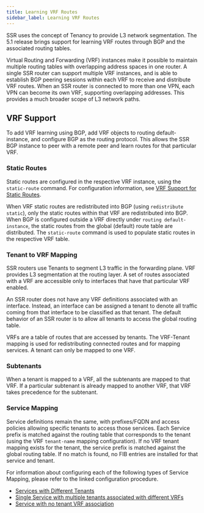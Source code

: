 ```yaml
---
title: Learning VRF Routes
sidebar_label: Learning VRF Routes
---
```


SSR uses the concept of Tenancy to provide L3 network segmentation. The 5.1 release brings support for learning VRF routes through BGP and the associated routing tables.

Virtual Routing and Forwarding (VRF) instances make it possible to maintain multiple routing tables with overlapping address spaces in one router. A single SSR router can support multiple VRF instances, and is able to establish BGP peering sessions within each VRF to receive and distribute VRF routes. When an SSR router is connected to more than one VPN, each VPN can become its own VRF, supporting overlapping addresses. This provides a much broader scope of L3 network paths.

## VRF Support

To add VRF learning using BGP, add VRF objects to routing default-instance, and configure BGP as the routing protocol. This allows the SSR BGP instance to peer with a remote peer and learn routes for that particular VRF.

### Static Routes

Static routes are configured in the respective VRF instance, using the `static-route` command. For configuration information, see [VRF Support for Static Routes](config_vrf_learning.md#vrf-support-for-static-routes). 

When VRF static routes are redistributed into BGP (using `redistribute static`), only the static routes within that VRF are redistributed into BGP. When BGP is configured outside a VRF directly under `routing default-instance`, the static routes from the global (default) route table are distributed. The `static-route` command is used to populate static routes in the respective VRF table.

### Tenant to VRF Mapping

SSR routers use Tenants to segment L3 traffic in the forwarding plane. VRF provides L3 segmentation at the routing layer. A set of routes associated with a VRF are accessible only to interfaces that have that particular VRF enabled. 

An SSR router does not have any VRF definitions associated with an interface. Instead, an interface can be assigned a tenant to denote all traffic coming from that interface to be classified as that tenant. The default behavior of an SSR router is to allow all tenants to access the global routing table.

VRFs are a table of routes that are accessed by tenants. The VRF-Tenant mapping is used for redistributing connected routes and for mapping services. A tenant can only be mapped to one VRF. 

### Subtenants

When a tenant is mapped to a VRF, all the subtenants are mapped to that VRF. If a particular subtenant is already mapped to another VRF, that VRF takes precedence for the subtenant. 

### Service Mapping

Service definitions remain the same, with prefixes/FQDN and access policies allowing specific tenants to access those services. Each Service prefix is matched against the routing table that corresponds to the tenant (using the VRF `tenant-name` mapping configuration). If no VRF tenant mapping exists for the tenant, the service prefix is matched against the global routing table. If no match is found, no FIB entries are installed for that service and tenant.

For information about configuring each of the following types of Service Mapping, please refer to the linked configuration procedure.

- [Services with Different Tenants](config_vrf_learning.md#services-with-different-tenants)
- [Single Service with multiple tenants associated with different VRFs](config_vrf_learning.md#single-service-with-multiple-tenants-associated-with-different-vrfs)
- [Service with no tenant VRF association](config_vrf_learning.md#service-with-no-tenant-vrf-association)
